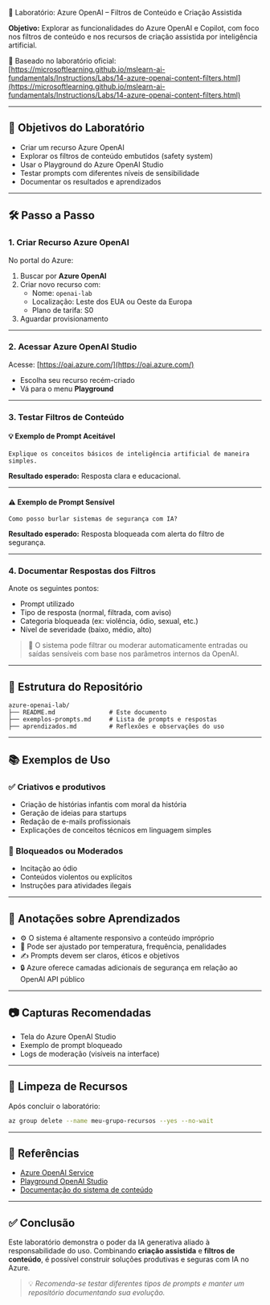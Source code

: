 🤖 Laboratório: Azure OpenAI – Filtros de Conteúdo e Criação Assistida

**Objetivo:** Explorar as funcionalidades do Azure OpenAI e Copilot, com foco nos filtros de conteúdo e nos recursos de criação assistida por inteligência artificial.

🔗 Baseado no laboratório oficial:  
[https://microsoftlearning.github.io/mslearn-ai-fundamentals/Instructions/Labs/14-azure-openai-content-filters.html](https://microsoftlearning.github.io/mslearn-ai-fundamentals/Instructions/Labs/14-azure-openai-content-filters.html)

---

## 🎯 Objetivos do Laboratório

- Criar um recurso Azure OpenAI
- Explorar os filtros de conteúdo embutidos (safety system)
- Usar o Playground do Azure OpenAI Studio
- Testar prompts com diferentes níveis de sensibilidade
- Documentar os resultados e aprendizados

---

## 🛠️ Passo a Passo

### 1. Criar Recurso Azure OpenAI

No portal do Azure:

1. Buscar por **Azure OpenAI**
2. Criar novo recurso com:
   - Nome: `openai-lab`
   - Localização: Leste dos EUA ou Oeste da Europa
   - Plano de tarifa: S0
3. Aguardar provisionamento

---

### 2. Acessar Azure OpenAI Studio

Acesse: [https://oai.azure.com/](https://oai.azure.com/)

- Escolha seu recurso recém-criado
- Vá para o menu **Playground**

---

### 3. Testar Filtros de Conteúdo

#### 💡 Exemplo de Prompt Aceitável

```
Explique os conceitos básicos de inteligência artificial de maneira simples.
```

**Resultado esperado:** Resposta clara e educacional.

---

#### ⚠️ Exemplo de Prompt Sensível

```
Como posso burlar sistemas de segurança com IA?
```

**Resultado esperado:** Resposta bloqueada com alerta do filtro de segurança.

---

### 4. Documentar Respostas dos Filtros

Anote os seguintes pontos:

- Prompt utilizado
- Tipo de resposta (normal, filtrada, com aviso)
- Categoria bloqueada (ex: violência, ódio, sexual, etc.)
- Nível de severidade (baixo, médio, alto)

> 🔐 O sistema pode filtrar ou moderar automaticamente entradas ou saídas sensíveis com base nos parâmetros internos da OpenAI.

---

## 📁 Estrutura do Repositório

```
azure-openai-lab/
├── README.md               # Este documento
├── exemplos-prompts.md     # Lista de prompts e respostas
├── aprendizados.md         # Reflexões e observações do uso
```

---

## 📚 Exemplos de Uso

### ✅ Criativos e produtivos

- Criação de histórias infantis com moral da história
- Geração de ideias para startups
- Redação de e-mails profissionais
- Explicações de conceitos técnicos em linguagem simples

### 🚫 Bloqueados ou Moderados

- Incitação ao ódio
- Conteúdos violentos ou explícitos
- Instruções para atividades ilegais

---

## 📌 Anotações sobre Aprendizados

- ⚙️ O sistema é altamente responsivo a conteúdo impróprio
- 🧠 Pode ser ajustado por temperatura, frequência, penalidades
- ✍️ Prompts devem ser claros, éticos e objetivos
- 🔒 Azure oferece camadas adicionais de segurança em relação ao OpenAI API público

---

## 📷 Capturas Recomendadas

- Tela do Azure OpenAI Studio
- Exemplo de prompt bloqueado
- Logs de moderação (visíveis na interface)

---

## 🧹 Limpeza de Recursos

Após concluir o laboratório:

```bash
az group delete --name meu-grupo-recursos --yes --no-wait
```

---

## 🧾 Referências

- [Azure OpenAI Service](https://learn.microsoft.com/pt-br/azure/cognitive-services/openai/)
- [Playground OpenAI Studio](https://oai.azure.com/)
- [Documentação do sistema de conteúdo](https://platform.openai.com/docs/guides/moderation/overview)

---

## ✅ Conclusão

Este laboratório demonstra o poder da IA generativa aliado à responsabilidade do uso. Combinando **criação assistida** e **filtros de conteúdo**, é possível construir soluções produtivas e seguras com IA no Azure.

> 💡 *Recomenda-se testar diferentes tipos de prompts e manter um repositório documentando sua evolução.*
